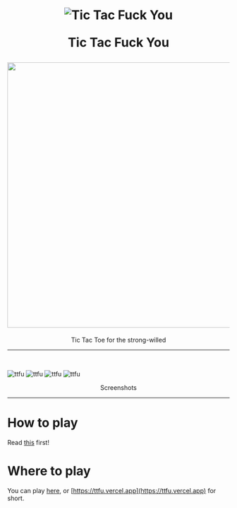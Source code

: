 <h1 align="center">

![Tic Tac Fuck You](https://tic-tac-fuck-you.vercel.app/opengraph-image)

Tic Tac Fuck You

<img src="https://raw.githubusercontent.com/catppuccin/catppuccin/main/assets/palette/macchiato.png" width="600px" />

</h1>

<p align=center>Tic Tac Toe for the strong-willed</p>

---

<br>
</div>

![ttfu](https://hc-cdn.hel1.your-objectstorage.com/s/v3/9ee3949d5b675e6025681ef4c6519f07442fb866_image.png)
![ttfu](https://hc-cdn.hel1.your-objectstorage.com/s/v3/229185ead398a72f1be121de6964ed71d3ec800e_image.png)
![ttfu](https://hc-cdn.hel1.your-objectstorage.com/s/v3/10be0e7bd3f711ac6963c07c679c5b90d2bf0035_image.png)
![ttfu](https://hc-cdn.hel1.your-objectstorage.com/s/v3/77a86a493985bb60737f7a32d4d16d8b2ab90396_image.png)

<p align="center"> Screenshots</p>

---

# How to play

Read [this](https://tic-tac-fuck-you.vercel.app/how-to-play) first!

# Where to play

You can play [here](https://tic-tac-fuck-you.vercel.app), or
[https://ttfu.vercel.app](https://ttfu.vercel.app) for short.
